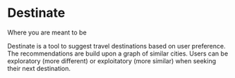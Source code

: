 # Destinate

Where you are meant to be

Destinate is a tool to suggest travel destinations based on user preference. The recommendations are build upon a graph of similar cities. Users can be exploratory (more different) or exploitatory (more similar) when seeking their next destination.
